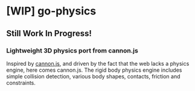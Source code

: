 # [WIP] go-physics

## Still Work In Progress!

### Lightweight 3D physics port from cannon.js
Inspired by [cannon.js](https://github.com/schteppe/cannon.js), and driven by the fact that the web lacks a physics engine, here comes cannon.js.
The rigid body physics engine includes simple collision detection, various body shapes, contacts, friction and constraints.


